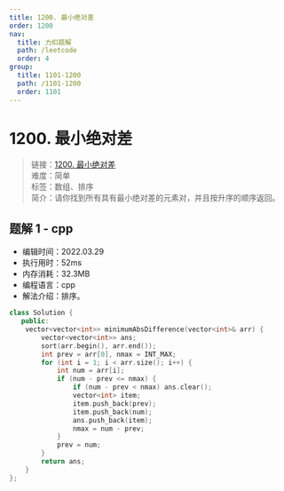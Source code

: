 ```yaml
---
title: 1200. 最小绝对差
order: 1200
nav:
  title: 力扣题解
  path: /leetcode
  order: 4
group:
  title: 1101-1200
  path: /1101-1200
  order: 1101
---
```


# 1200. 最小绝对差
    
> 链接：[1200. 最小绝对差](https://leetcode-cn.com/problems/minimum-absolute-difference/)  
> 难度：简单  
> 标签：数组、排序  
> 简介：请你找到所有具有最小绝对差的元素对，并且按升序的顺序返回。
      
## 题解 1 - cpp
- 编辑时间：2022.03.29
- 执行用时：52ms
- 内存消耗：32.3MB
- 编程语言：cpp
- 解法介绍：排序。
```cpp
class Solution {
   public:
    vector<vector<int>> minimumAbsDifference(vector<int>& arr) {
        vector<vector<int>> ans;
        sort(arr.begin(), arr.end());
        int prev = arr[0], nmax = INT_MAX;
        for (int i = 1; i < arr.size(); i++) {
            int num = arr[i];
            if (num - prev <= nmax) {
                if (num - prev < nmax) ans.clear();
                vector<int> item;
                item.push_back(prev);
                item.push_back(num);
                ans.push_back(item);
                nmax = num - prev;
            }
            prev = num;
        }
        return ans;
    }
};
```

      